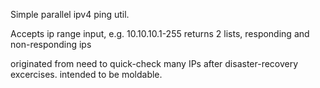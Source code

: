 Simple parallel ipv4 ping util.

Accepts ip range input, e.g. 10.10.10.1-255
returns 2 lists, responding and non-responding ips

originated from need to quick-check many IPs after disaster-recovery excercises.
intended to be moldable.